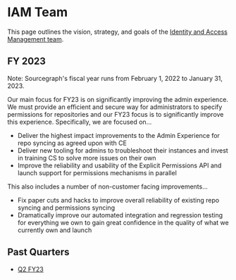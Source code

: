 # IAM Team

This page outlines the vision, strategy, and goals of the [Identity and Access Management team](../../../departments/engineering/teams/iam/index.md).

## FY 2023

Note: Sourcegraph's fiscal year runs from February 1, 2022 to January 31, 2023.

Our main focus for FY23 is on significantly improving the admin experience. We must provide an efficient and secure way for administrators to specify permissions for repositories and our FY23 focus is to significantly improve this experience. Specifically, we are focused on...
- Deliver the highest impact improvements to the Admin Experience for repo syncing as agreed upon with CE
- Deliver new tooling for admins to troubleshoot their instances and invest in training CS to solve more issues on their own
- Improve the reliability and usability of the Explicit Permissions API and launch support for permissions mechanisms in parallel

This also includes a number of non-customer facing improvements...
- Fix paper cuts and hacks to improve overall reliability of existing repo syncing and permissions syncing
- Dramatically improve our automated integration and regression testing for everything we own to gain great confidence in the quality of what we currently own and launch

## Past Quarters
 - [Q2 FY23](./Q2FY23-OKR.md)